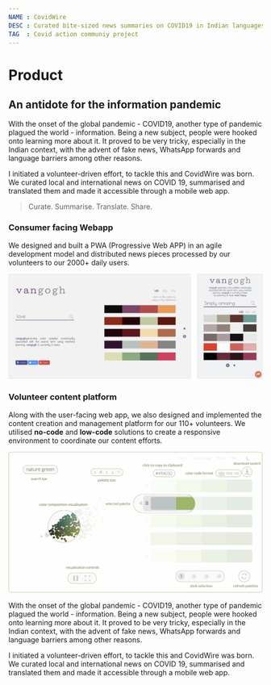 ```yaml
---
NAME : CovidWire
DESC : Curated bite-sized news summaries on COVID19 in Indian languages
TAG  : Covid action communiy project
---
```


# Product
## An antidote for the information pandemic

With the onset of the global pandemic - COVID19, another type of pandemic plagued the world - information. Being a new subject, people were hooked onto learning more about it. It proved to be very tricky, especially in the Indian context, with the advent of fake news, WhatsApp forwards and language barriers among other reasons.

I initiated a volunteer-driven effort, to tackle this and CovidWire was born. We curated local and international news on COVID 19, summarised and translated them and made it accessible through a mobile web app.

> Curate. Summarise. Translate. Share.

### Consumer facing Webapp

We designed and built a PWA (Progressive Web APP) in an agile development model and distributed news pieces processed by our volunteers to our 2000+ daily users.

![CovidWire Web App Interface](assets/covidwire/vangogh_700_290.png)

### Volunteer content platform
Along with the user-facing web app, we also designed and implemented the content creation and management platform for our 110+ volunteers. We utilised **no-code** and **low-code** solutions to create a responsive environment to coordinate our content efforts.

![CovidWire Web App Interface](assets/covidwire/ui_1000_554.png)

With the onset of the global pandemic - COVID19, another type of pandemic plagued the world - information. Being a new subject, people were hooked onto learning more about it. It proved to be very tricky, especially in the Indian context, with the advent of fake news, WhatsApp forwards and language barriers among other reasons.

I initiated a volunteer-driven effort, to tackle this and CovidWire was born. We curated local and international news on COVID 19, summarised and translated them and made it accessible through a mobile web app.
